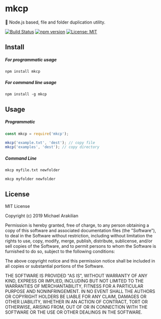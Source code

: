 # mkcp

:open_file_folder: Node.js based, file and folder duplication utility.

[![Build Status](https://travis-ci.com/arakilian0/mkcp.svg?branch=master)](https://travis-ci.com/arakilian0/mkcp) [![npm version](https://img.shields.io/npm/v/mkcp.svg?style=flat)](https://www.npmjs.com/package/mkcp) [![License: MIT](https://img.shields.io/badge/License-MIT-yellow.svg)](https://github.com/arakilian0/mkcp/blob/master/LICENSE.md)

## Install

##### For programmatic usage

```
npm install mkcp
```
##### For command line usage

```
npm install -g mkcp
```

## Usage

##### Programmatic

```js
const mkcp = require('mkcp');

mkcp('example.txt', 'dest'); // copy file
mkcp('examples', 'dest'); // copy directory
```
##### Command Line

```bash
mkcp myfile.txt newfolder
```

```bash
mkcp myfolder newfolder
```

## License

MIT License

Copyright (c) 2019 Michael Arakilian

Permission is hereby granted, free of charge, to any person obtaining a copy
of this software and associated documentation files (the "Software"), to deal
in the Software without restriction, including without limitation the rights
to use, copy, modify, merge, publish, distribute, sublicense, and/or sell
copies of the Software, and to permit persons to whom the Software is
furnished to do so, subject to the following conditions:

The above copyright notice and this permission notice shall be included in all
copies or substantial portions of the Software.

THE SOFTWARE IS PROVIDED "AS IS", WITHOUT WARRANTY OF ANY KIND, EXPRESS OR
IMPLIED, INCLUDING BUT NOT LIMITED TO THE WARRANTIES OF MERCHANTABILITY,
FITNESS FOR A PARTICULAR PURPOSE AND NONINFRINGEMENT. IN NO EVENT SHALL THE
AUTHORS OR COPYRIGHT HOLDERS BE LIABLE FOR ANY CLAIM, DAMAGES OR OTHER
LIABILITY, WHETHER IN AN ACTION OF CONTRACT, TORT OR OTHERWISE, ARISING FROM,
OUT OF OR IN CONNECTION WITH THE SOFTWARE OR THE USE OR OTHER DEALINGS IN THE
SOFTWARE.
